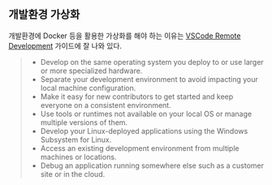 ## 개발환경 가상화

개발환경에 Docker 등을 활용한 가상화를 해야 하는 이유는 [VSCode Remote Development](https://code.visualstudio.com/docs/remote/remote-overview) 가이드에 잘 나와 있다.

> * Develop on the same operating system you deploy to or use larger or more specialized hardware.
> * Separate your development environment to avoid impacting your local machine configuration.
> * Make it easy for new contributors to get started and keep everyone on a consistent environment.
> * Use tools or runtimes not available on your local OS or manage multiple versions of them.
> * Develop your Linux-deployed applications using the Windows Subsystem for Linux.
> * Access an existing development environment from multiple machines or locations.
> * Debug an application running somewhere else such as a customer site or in the cloud.
